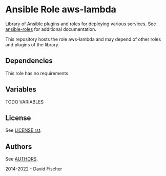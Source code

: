 # Ansible Role aws-lambda

Library of Ansible plugins and roles for deploying various services.
See [ansible-roles](https://github.com/davidfischer-ch/ansible-roles) for additional documentation.

This repository hosts the role aws-lambda and may depend of other roles and plugins of the library.

## Dependencies

This role has no requirements.

## Variables

TODO VARIABLES

## License

See [LICENSE.rst](LICENSE.rst).

## Authors

See [AUTHORS](AUTHORS).

2014-2022 - David Fischer

